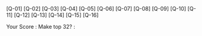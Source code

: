 [Q-01] 
[Q-02] 
[Q-03] 
[Q-04] 
[Q-05] 
[Q-06] 
[Q-07] 
[Q-08] 
[Q-09] 
[Q-10] 
[Q-11] 
[Q-12] 
[Q-13] 
[Q-14] 
[Q-15] 
[Q-16] 


Your Score   : 
Make top 32? : 